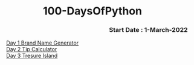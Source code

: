 <h1 align="center">100-DaysOfPython</h1>
<h3 align="right">Start Date : 1-March-2022</h3>

<ul type="none">
  <li> <a href="https://github.com/thesurojit-das/100-DaysOfPython/blob/main/Day%201.py">Day 1 Brand Name Generator</a></li>
  <li> <a href="https://github.com/thesurojit-das/100-DaysOfPython/blob/main/Day%202.py">Day 2 Tip Calculator</a></li>
  <li><a href="https://github.com/thesurojit-das/100-DaysOfPython/blob/main/Day%203%20Tresure%20Island.py">Day 3 Tresure Island</a><li>
  
 
</ul>
